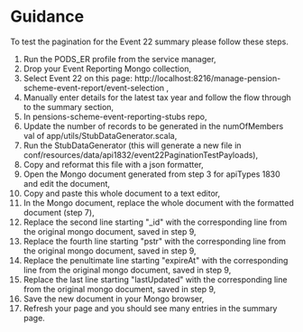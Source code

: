 # Guidance

To test the pagination for the Event 22 summary please follow these steps.

1. Run the PODS_ER profile from the service manager,
2. Drop your Event Reporting Mongo collection,
3. Select Event 22 on this page: http://localhost:8216/manage-pension-scheme-event-report/event-selection ,
4. Manually enter details for the latest tax year and follow the flow through to the summary section,
5. In pensions-scheme-event-reporting-stubs repo,
6. Update the number of records to be generated in the numOfMembers val of app/utils/StubDataGenerator.scala,
7. Run the StubDataGenerator (this will generate a new file in conf/resources/data/api1832/event22PaginationTestPayloads),
8. Copy and reformat this file with a json formatter,
9. Open the Mongo document generated from step 3 for apiTypes 1830 and edit the document,
10. Copy and paste this whole document to a text editor,
11. In the Mongo document, replace the whole document with the formatted document (step 7),
12. Replace the second line starting "_id" with the corresponding line from the original mongo document, saved in step 9,
12. Replace the fourth line starting "pstr" with the corresponding line from the original mongo document, saved in step 9,
13. Replace the penultimate line starting "expireAt" with the corresponding line from the original mongo document, saved in step 9,
14. Replace the last line starting "lastUpdated" with the corresponding line from the original mongo document, saved in step 9,
15. Save the new document in your Mongo browser,
16. Refresh your page and you should see many entries in the summary page.
